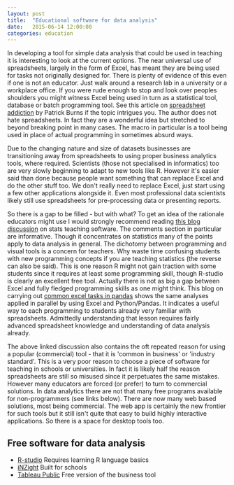 ```yaml
---
layout: post
title:  "Educational software for data analysis"
date:   2015-06-14 12:00:00
categories: education
---
```


In developing a tool for simple data analysis that could be used in teaching it is interesting to look at the current options. The near universal use of spreadsheets, largely in the form of Excel, has meant they are being used for tasks not originally designed for. There is plenty of evidence of this even if one is not an educator. Just walk around a research lab in a university or a workplace office. If you were rude enough to stop and look over peoples shoulders you might witness Excel being used in turn as a statistical tool, database or batch programming tool. See this article on  [spreadsheet addiction](http://www.burns-stat.com/documents/tutorials/spreadsheet-addiction/) by Patrick Burns if the topic intrigues you. The author does not hate spreadsheets. In fact they are a wonderful idea but stretched to beyond breaking point in many cases. The macro in particular is a tool being used in place of actual programming in sometimes absurd ways.

Due to the changing nature and size of datasets businesses are transitioning away from spreadsheets to using proper business analytics tools, where required. Scientists (those not specialised in informatics) too are very slowly beginning to adapt to new tools like R. However it's easier said than done because people want something that can replace Excel and do the other stuff too. We don't really need to replace Excel, just start using a few other applications alongside it. Even most professional data scientists likely still use spreadsheets for pre-processing data or presenting reports.

So there is a gap to be filled - but with what? To get an idea of the rationale educators might use I would strongly recommend reading [this blog discussion](https://learnandteachstatistics.wordpress.com/2013/02/11/excel-spss-minitab-or-r/) on stats teaching software. The comments section in particular are informative. Though it concentrates on statistics many of the points apply to data analysis in general. The dichotomy between programming and visual tools is a concern for teachers. Why waste time confusing students with new programming concepts if you are teaching statistics (the reverse can also be said). This is one reason R might not gain traction with some students since it requires at least some programming skill, though R-studio is clearly an excellent free tool. Actually there is not as big a gap between Excel and fully fledged programming skills as one might think. This blog on carrying out [common excel tasks in pandas](http://pbpython.com/excel-pandas-comp.html) shows the same analyses applied in parallel by using Excel and Python/Pandas. It indicates a useful way to each programming to students already very familiar with spreadsheets. Admittedly understanding that lesson requires fairly advanced spreadsheet knowledge and understanding of data analysis already.

The above linked discussion also contains the oft repeated reason for using a popular (commercial) tool - that it is 'common in business' or 'industry standard'. This is a very poor reason to choose a piece of software for teaching in schools or universities. In fact it is likely half the reason spreadsheets are still so misused since it perpetuates the same mistakes. However many educators are forced (or prefer) to turn to commercial solutions. In data analytics there are not that many free programs available for non-programmers (see links below). There are now many web based solutions, most being commercial. The web app is certainly the new frontier for such tools but it still isn't quite that easy to build highly interactive applications. So there is a space for desktop tools too.

## Free software for data analysis

* [R-studio](http://www.rstudio.com/) Requires learning R language basics
* [iNZight](https://www.stat.auckland.ac.nz/~wild/iNZight/index.php) Built for schools
* [Tableau Public](https://public.tableau.com/s/) Free version of the business tool
